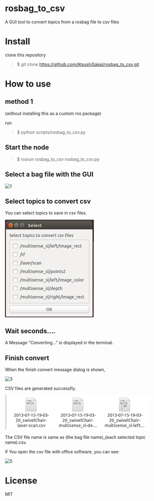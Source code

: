# rosbag_to_csv

A GUI tool to convert topics from a rosbag file to csv files

# Install

clone this repository

> $ git clone https://github.com/AtsushiSakai/rosbag_to_csv.git

# How to use

## method 1 

(without installing this as a custom ros package)

run

> $ python scripts/rosbag_to_csv.py

## Start the node

> $ rosrun rosbag_to_csv rosbag_to_csv.py

## Select a bag file with the GUI

![1](https://github.com/AtsushiSakai/rosbag_to_csv/wiki/1.png)

## Select topics to convert csv

You can select topics to save in csv files.

![2](https://github.com/AtsushiSakai/rosbag_to_csv/blob/master/images/pic1.png)

## Wait seconds....

A Message "Converting..." is displayed in the terminal.

## Finish convert

When the finish convert message dialog is shown,

![3](https://github.com/AtsushiSakai/rosbag_filter_gui/wiki/4.png)

CSV files are generated successfly.

![4](https://github.com/AtsushiSakai/rosbag_to_csv/blob/master/images/pic2.png)


The CSV file name is same as (the bag file name)_(each selected topic name).csv.

If You open the csv file with office software, you can see:

![5](https://github.com/AtsushiSakai/rosbag_to_csv/wiki/3.png)


# License

MIT
